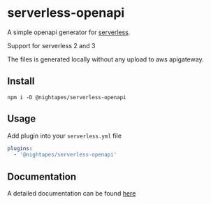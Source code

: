 # serverless-openapi

A simple openapi generator for [serverless](serverless.com).

Support for serverless 2 and 3

The files is generated locally without any upload to aws apigateway.

## Install

`npm i -D @nightapes/serverless-openapi`

## Usage

Add plugin into your `serverless.yml` file

```yml
plugins:
  - '@nightapes/serverless-openapi'
```

## Documentation

A detailed documentation can be found [here](/packages/serverless-openapi/README.md)
